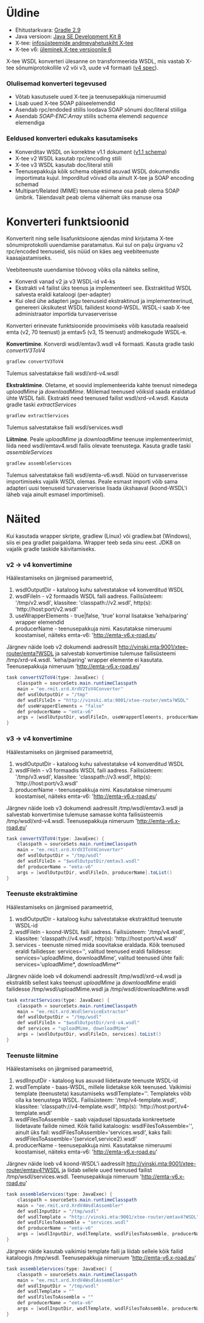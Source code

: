 # Üldine
- Ehitustarkvara: [Gradle 2.9](http://gradle.org/gradle-download/) 
- Java versioon: [Java SE Development Kit 8](http://www.oracle.com/technetwork/java/javase/downloads/jdk8-downloads-2133151.html)
- X-tee: [infosüsteemide andmevahetuskiht X-tee](https://www.ria.ee/ee/x-tee.html)
- X-tee v6: [üleminek X-tee versioonile 6](https://www.ria.ee/ee/uleminek-x-tee-versioonile-6.html)

X-tee WSDL konverteri ülesanne on transformeerida WSDL, mis vastab X-tee sõnumiprotokollile v2 või v3, uude v4 formaati ([v4 spec](https://www.ria.ee/public/x_tee/pr-mess_x-road_message_protocol_v4.0_4.0.8_Y-743-11.pdf)).

### Olulisemad konverteri tegevused
- Võtab kasutusele uued X-tee ja teenusepakkuja nimeruumid
- Lisab uued X-tee SOAP päiseelemendid
- Asendab rpc/endoded stiilis loodava SOAP sõnumi doc/literal stiiliga  
- Asendab _SOAP-ENC:Array_ stiilis schema elemendi _sequence_ elemendiga 

### Eeldused konverteri edukaks kasutamiseks
- Konverditav WSDL on korrektne v1.1 dokument ([v1.1 schema](http://schemas.xmlsoap.org/wsdl/))  
- X-tee v2 WSDL kasutab rpc/encoding stiili
- X-tee v3 WSDL kasutab doc/literal stiili
- Teenusepakkuja kõik schema objektid asuvad WSDL dokumendis importimata kujul. Imporditud võivad olla ainult X-tee ja SOAP encoding schemad
- Multipart/Related (MIME) teenuse esimene osa peab olema SOAP ümbrik. Täiendavalt peab olema vähemalt üks manuse osa

# Konverteri funktsioonid
Konverterit ning selle lisafunktsioone ajendas mind kirjutama X-tee sõnumiprotokolli uuendamise paratamatus. 
Kui sul on palju ürgvanu v2 rpc/encoded teenuseid, siis nüüd on käes aeg veebiteenuste kaasajastamiseks.

Veebiteenuste uuendamise töövoog võiks olla näiteks selline,

- Konverdi vanad v2 ja v3 WSDL-id v4-ks
- Ekstrakti v4 failist üks teenus ja implementeeri see. Ekstraktitud WSDL salvesta eraldi kataloogi (per-adapter)
- Kui oled ühe adapteri jagu teenuseid ekstraktinud ja implementeerinud, genereeri üksikutest WSDL failidest koond-WSDL. 
WSDL-i saab X-tee administraator importida turvaserverisse

Konverteri erinevate funktsioonide proovimiseks võib kasutada reaalseid emta (v2, 70 teenust) ja emtav5 (v3, 15 teenust) andmekogude WSDL-e.

**Konvertimine**. Konverdi wsdl/emtav3.wsdl v4 formaati. Kasuta gradle taski *convertV3ToV4*

```bash
gradlew convertV3ToV4
```

Tulemus salvestatakse faili wsdl/xrd-v4.wsdl

**Ekstraktimine**. Oletame, et soovid implementeerida kahte teenust nimedega _uploadMime_ ja _downloadMime_. 
Mõlemad teenused võiksid saada eraldatud ühte WSDL faili. Ekstrakti need teenused failist wsdl/xrd-v4.wsdl.
Kasuta gradle taski *extractServices*

```bash
gradlew extractServices
```

Tulemus salvestatakse faili wsdl/services.wsdl

**Liitmine**. Peale _uploadMime_ ja _downloadMime_ teenuse implementeerimist, liida need wsdl/emtav4.wsdl failis olevate teenustega. 
Kasuta gradle taski *assembleServices*
                  
```bash
gradlew assembleServices
```

Tulemus salvestatakse faili wsdl/emta-v6.wsdl. Nüüd on turvaserverisse importimiseks vajalik WSDL olemas. 
Peale esmast importi võib sama adapteri uusi teenuseid turvaserverisse lisada ükshaaval (koond-WSDL'i läheb vaja ainult esmasel importimisel).

# Näited
Kui kasutada wrapper skripte, gradlew (Linux) või gradlew.bat (Windows), siis ei pea gradlet paigaldama. Wrapper teeb seda sinu eest.
JDK8 on vajalik gradle taskide käivitamiseks.

### v2 -> v4 konvertimine
Häälestamiseks on järgmised parameetrid,

1. wsdlOutputDir - kataloog kuhu salvestatakse v4 konverditud WSDL
2. wsdlFileIn - v2 formaadis WSDL faili aadress. Failisüsteem: '/tmp/v2.wsdl', klassitee: 'classpath://v2.wsdl', http(s): 'http://host:port/v2.wsdl'
3. useWrapperElements - true|false, 'true' korral lisatakse 'keha/paring' wrapper elemendid
4. producerName - teenusepakkuja nimi. Kasutatakse nimeruumi koostamisel, näiteks emta-v6: 'http://emta-v6.x-road.eu'

Järgnev näide loeb v2 dokumendi aadressilt http://vinski.mta:9001/xtee-router/emta?WSDL ja salvestab konvertimise tulemuse
failisüsteemi /tmp/xrd-v4.wsdl. 'keha/paring' wrapper elemente ei kasutata. Teenusepakkuja nimeruum 'http://emta-v6.x-road.eu'

```java
task convertV2ToV4(type: JavaExec) {
    classpath = sourceSets.main.runtimeClasspath
    main = "ee.rmit.xrd.XrdV2ToV4Converter"
    def wsdlOutputDir = "/tmp"
    def wsdlFileIn = "http://vinski.mta:9001/xtee-router/emta?WSDL"
    def useWrapperElements = "false"
    def producerName = "emta-v6"
    args = [wsdlOutputDir, wsdlFileIn, useWrapperElements, producerName].toList()
}
```

### v3 -> v4 konvertimine
Häälestamiseks on järgmised parameetrid,

1. wsdlOutputDir - kataloog kuhu salvestatakse v4 konverditud WSDL
2. wsdlFileIn - v3 formaadis WSDL faili aadress. Failisüsteem: '/tmp/v3.wsdl', klassitee: 'classpath://v3.wsdl', http(s): 'http://host:port/v3.wsdl'
3. producerName - teenusepakkuja nimi. Kasutatakse nimeruumi koostamisel, näiteks emta-v6: 'http://emta-v6.x-road.eu'

Järgnev näide loeb v3 dokumendi aadressilt /tmp/wsdl/emtav3.wsdl ja salvestab konvertimise tulemuse
samasse kohta failisüsteemis /tmp/wsdl/xrd-v4.wsdl. Teenusepakkuja nimeruum 'http://emta-v6.x-road.eu'

```java
task convertV3ToV4(type: JavaExec) {
    classpath = sourceSets.main.runtimeClasspath
    main = "ee.rmit.xrd.XrdV3ToV4Converter"
    def wsdlOutputDir = "/tmp/wsdl"
    def wsdlFileIn = "$wsdlOutputDir/emtav3.wsdl"
    def producerName = "emta-v6"
    args = [wsdlOutputDir, wsdlFileIn, producerName].toList()
}
```

### Teenuste ekstraktimine
Häälestamiseks on järgmised parameetrid,

1. wsdlOutputDir - kataloog kuhu salvestatakse ekstraktitud teenuste WSDL-id
2. wsdlFileIn - koond-WSDL faili aadress. Failisüsteem: '/tmp/v4.wsdl', klassitee: 'classpath://v4.wsdl', http(s): 'http://host:port/v4.wsdl'
3. services - teenuste nimed mida soovitakse eraldada. Kõik teenused eraldi failidesse: services='', valitud teenused eraldi failidesse: services='uploadMime, downloadMime',
valitud teenused ühte faili: services='uploadMime\*, downloadMime\*'

Järgnev näide loeb v4 dokumendi aadressilt /tmp/wsdl/xrd-v4.wsdl ja ekstraktib sellest kaks teenust _uploadMime_ ja _downloadMime_
eraldi failidesse /tmp/wsdl/uploadMime.wsdl ja /tmp/wsdl/downloadMime.wsdl 

```java
task extractServices(type: JavaExec) {
    classpath = sourceSets.main.runtimeClasspath
    main = "ee.rmit.xrd.WsdlServiceExtractor"
    def wsdlOutputDir = "/tmp/wsdl"
    def wsdlFileIn = "$wsdlOutputDir/xrd-v4.wsdl"
    def services = "uploadMime, downloadMime"
    args = [wsdlOutputDir, wsdlFileIn, services].toList()
}
```

### Teenuste liitmine
Häälestamiseks on järgmised parameetrid,

1. wsdlInputDir - kataloog kus asuvad liidetavate teenuste WSDL-id
2. wsdlTemplate - baas-WSDL, millele liidetakse kõik teenused. Vaikimisi template (teenusteta) kasutamiseks wsdlTemplate=''. 
Templateks võib olla ka teenustega WSDL. Failisüsteem: '/tmp/v4-template.wsdl', klassitee: 'classpath://v4-template.wsdl', http(s): 'http://host:port/v4-template.wsdl'  
3. wsdlFilesToAssemble - saab vajadusel täpsustada konkreetsete liidetavate failide nimed. Kõik failid kataloogis: wsdlFilesToAssemble='', 
ainult üks fail: wsdlFilesToAssemble='services.wsdl', kaks faili: wsdlFilesToAssemble='{service1,service2}.wsdl'
4. producerName - teenusepakkuja nimi. Kasutatakse nimeruumi koostamisel, näiteks emta-v6: 'http://emta-v6.x-road.eu'

Järgnev näide loeb v4 koond-WSDL'i aadressilt http://vinski.mta:9001/xtee-router/emtav4?WSDL ja liidab sellele uued teenused failist 
/tmp/wsdl/services.wsdl. Teenusepakkuja nimeruum 'http://emta-v6.x-road.eu'

```java
task assembleServices(type: JavaExec) {
    classpath = sourceSets.main.runtimeClasspath
    main = "ee.rmit.xrd.XrdV4WsdlAssembler"
    def wsdlInputDir = "/tmp/wsdl"
    def wsdlTemplate = "http://vinski.mta:9001/xtee-router/emtav4?WSDL"
    def wsdlFilesToAssemble = "services.wsdl"
    def producerName = "emta-v6"
    args = [wsdlInputDir, wsdlTemplate, wsdlFilesToAssemble, producerName].toList()
}
```

Järgnev näide kasutab vaikimisi template faili ja liidab sellele kõik failid kataloogis /tmp/wsdl. 
Teenusepakkuja nimeruum 'http://emta-v6.x-road.eu'

```java
task assembleServices(type: JavaExec) {
    classpath = sourceSets.main.runtimeClasspath
    main = "ee.rmit.xrd.XrdV4WsdlAssembler"
    def wsdlInputDir = "/tmp/wsdl"
    def wsdlTemplate = ""
    def wsdlFilesToAssemble = ""
    def producerName = "emta-v6"
    args = [wsdlInputDir, wsdlTemplate, wsdlFilesToAssemble, producerName].toList()
}
```